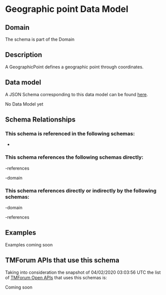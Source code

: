 # Geographic point Data Model

## Domain

The  schema is part of the  Domain

## Description

A GeographicPoint defines a geographic point through coordinates.

## Data model

A JSON Schema corresponding to this data model can be found
[here](https://github.com/tmforum-rand/schemas/blob/candidates/Common/GeographicPoint.schema.json).

No Data Model yet

## Schema Relationships

### This schema is referenced in the following schemas:

-

### This schema references the following schemas directly:

-references

-domain

### This schema references directly or indirectly by the following schemas:

-domain

-references



## Examples

Examples coming soon

## TMForum APIs that use this schema

Taking into consideration the snapshot of 04/02/2020 03:03:56 UTC the list of [TMForum Open APIs](https://www.tmforum.org/open-apis/) that uses this schemas is:

Coming soon
